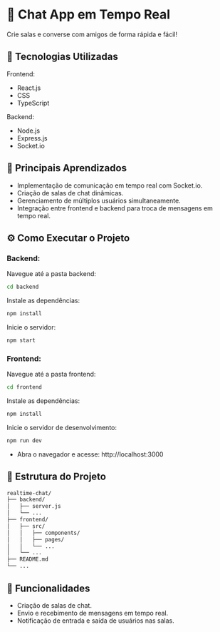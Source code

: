 # 💬 Chat App em Tempo Real
Crie salas e converse com amigos de forma rápida e fácil!

## 🚀 Tecnologias Utilizadas
Frontend:
- React.js
- CSS
- TypeScript

Backend:
- Node.js
- Express.js
- Socket.io

## 🧠 Principais Aprendizados
- Implementação de comunicação em tempo real com Socket.io.
- Criação de salas de chat dinâmicas.
- Gerenciamento de múltiplos usuários simultaneamente.
- Integração entre frontend e backend para troca de mensagens em tempo real.

## ⚙️ Como Executar o Projeto
### Backend:
Navegue até a pasta backend:

```bash
cd backend
```
Instale as dependências:

```bash
npm install
```

Inicie o servidor:

```bash
npm start
```
### Frontend:
Navegue até a pasta frontend:

```bash
cd frontend
```
Instale as dependências:

```bash
npm install
```
Inicie o servidor de desenvolvimento:

```bash
npm run dev
```

- Abra o navegador e acesse: http://localhost:3000

## 📁 Estrutura do Projeto
```bash
realtime-chat/
├── backend/
│   ├── server.js
│   └── ...
├── frontend/
│   ├── src/
│   │   ├── components/
│   │   ├── pages/
│   │   └── ...
│   └── ...
├── README.md
└── ...
```
## 📌 Funcionalidades
- Criação de salas de chat.
- Envio e recebimento de mensagens em tempo real.
- Notificação de entrada e saída de usuários nas salas.
